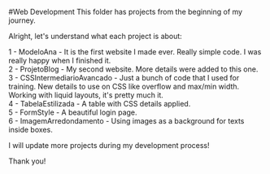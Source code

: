 #Web Development
This folder has projects from the beginning of my journey.

Alright, let's understand what each project is about:

  1 - ModeloAna - It is the first website I made ever. Really simple code. I was really happy when I finished it. <br/>
  2 - ProjetoBlog - My second website. More details were added to this one. <br/>
  3 - CSSIntermediarioAvancado - Just a bunch of code that I used for training. New details to use on CSS like overflow and max/min width. Working with liquid layouts, it's pretty much it. <br/>
  4 - TabelaEstilizada - A table with CSS details applied. <br/>
  5 - FormStyle - A beautiful login page. <br/>
  6 - ImagemArredondamento - Using images as a background for texts inside boxes.

I will update more projects during my development process!

Thank you!
